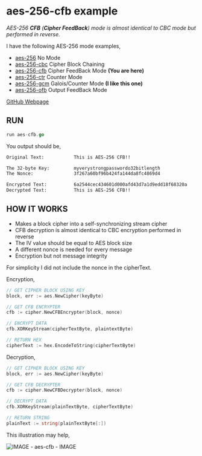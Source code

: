 # aes-256-cfb example

_AES-256 **CFB** (**Cipher FeedBack**) mode
is almost identical to CBC mode but performed in reverse._

I have the following AES-256 mode examples,

* [aes-256](https://github.com/JeffDeCola/my-go-examples/tree/master/cryptography/symmetric-cryptography/aes-256)
  No Mode
* [aes-256-cbc](https://github.com/JeffDeCola/my-go-examples/tree/master/cryptography/symmetric-cryptography/aes-256-cbc)
  Cipher Block Chaining
* [aes-256-cfb](https://github.com/JeffDeCola/my-go-examples/tree/master/cryptography/symmetric-cryptography/aes-256-cfb)
  Cipher FeedBack Mode **(You are here)**
* [aes-256-ctr](https://github.com/JeffDeCola/my-go-examples/tree/master/cryptography/symmetric-cryptography/aes-256-ctr)
  Counter Mode
* [aes-256-gcm](https://github.com/JeffDeCola/my-go-examples/tree/master/cryptography/symmetric-cryptography/aes-256-gcm)
  Galois/Counter Mode **(I like this one)**
* [aes-256-ofb](https://github.com/JeffDeCola/my-go-examples/tree/master/cryptography/symmetric-cryptography/aes-256-ofb)
  Output FeedBack Mode

[GitHub Webpage](https://jeffdecola.github.io/my-go-examples/)

## RUN

```go
run aes-cfb.go
```

You output should be,

```txt
Original Text:           This is AES-256 CFB!!

The 32-byte Key:         myverystrongpasswordo32bitlength
The Nonce:               3f267a60bf96b424fa144da8fc4869d4

Encrypted Text:          6a2544cec434601d000afd43d7a1d9edd18f68320a
Decrypted Text:          This is AES-256 CFB!!
```

## HOW IT WORKS

* Makes a block cipher into a self-synchronizing stream cipher
* CFB decryption is almost identical to CBC encryption performed in reverse
* The IV value should be equal to AES block size
* A different nonce is needed for every message
* Encryption but not message integrity

For simplicity I did not include the nonce in the cipherText.

Encryption,

```go
// GET CIPHER BLOCK USING KEY
block, err := aes.NewCipher(keyByte)

// GET CFB ENCRYPTER
cfb := cipher.NewCFBEncrypter(block, nonce)

// ENCRYPT DATA
cfb.XORKeyStream(cipherTextByte, plaintextByte)

// RETURN HEX
cipherText := hex.EncodeToString(cipherTextByte)
```

Decryption,

```go
// GET CIPHER BLOCK USING KEY
block, err := aes.NewCipher(keyByte)

// GET CFB DECRYPTER
cfb := cipher.NewCFBDecrypter(block, nonce)

// DECRYPT DATA
cfb.XORKeyStream(plainTextByte, cipherTextByte)

// RETURN STRING
plainText := string(plainTextByte[:])
```

This illustration may help,

![IMAGE - aes-cfb - IMAGE](../../../docs/pics/cryptography/aes-cfb.jpg)

